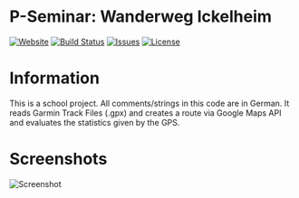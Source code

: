 # P-Seminar: Wanderweg Ickelheim

 [![Website](https://img.shields.io/badge/Website-loganthompson.de-informational.svg)](https://loganthompson.de) [![Build Status](https://api.travis-ci.com/Logxn/PSeminar.svg?branch=master)]() [![Issues](https://img.shields.io/github/issues/Logxn/PSeminar.svg)](https://github.com/Logxn/PSeminar/issues) [![License](https://img.shields.io/github/license/Logxn/PSeminar.svg)]()
# Information
This is a school project. All comments/strings in this code are in German.
It reads Garmin Track Files (.gpx) and creates a route via Google Maps API and evaluates the statistics given by the GPS.

# Screenshots
![Screenshot](https://i.imgur.com/325MM5K.jpg)
